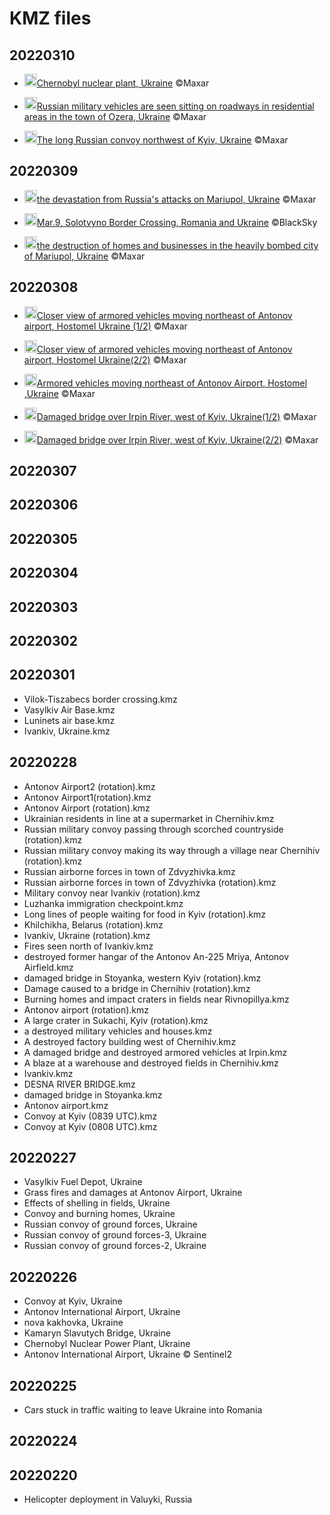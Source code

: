 # KMZ files

## 20220310
* [<img src="https://github.com/mapconcierge/Ukraine2022data/blob/main/assets/kml_icon_white.png?raw=true" width="20" />Chernobyl nuclear plant, Ukraine](https://github.com/mapconcierge/Ukraine2022data/raw/main/satelliteimageries/temp/Mar.10%2C%20Chernobyl%2C%20Ukraine.kmz) ©Maxar

* [<img src="https://github.com/mapconcierge/Ukraine2022data/blob/main/assets/kml_icon_white.png?raw=true" width="20" />Russian military vehicles are seen sitting on roadways in residential areas in the town of Ozera, Ukraine](https://github.com/mapconcierge/Ukraine2022data/raw/main/satelliteimageries/temp/Mar.10%2C%20Russian%20military%20vehicles%20are%20seen%20sitting%20on%20roadways%20in%20residential%20areas%20in%20the%20town%20of%20Ozera.kmz) ©Maxar

* [<img src="https://github.com/mapconcierge/Ukraine2022data/blob/main/assets/kml_icon_white.png?raw=true" width="20" />The long Russian convoy northwest of Kyiv, Ukraine](https://github.com/mapconcierge/Ukraine2022data/raw/main/satelliteimageries/temp/Mar.9%2C%20The%20long%20Russian%20convoy%20northwest%20of%20Kyiv.kmz) ©Maxar


## 20220309
* [<img src="https://github.com/mapconcierge/Ukraine2022data/blob/main/assets/kml_icon_white.png?raw=true" width="20" />the devastation from Russia's attacks on Mariupol, Ukraine](https://github.com/mapconcierge/Ukraine2022data/raw/main/satelliteimageries/temp/Mar.9%2C%20Before%20and%20after%20satellite%20imagery%20highlights%20the%20devastation%20from%20Russia's%20attacks%20on%20Mariupol.kmz) ©Maxar

* [<img src="https://github.com/mapconcierge/Ukraine2022data/blob/main/assets/kml_icon_white.png?raw=true" width="20" />Mar.9, Solotvyno Border Crossing, Romania and Ukraine](https://github.com/mapconcierge/Ukraine2022data/blob/main/satelliteimageries/temp/Mar.9%2C%20Solotvyno%20Border%20Crossing%2C%20Romania%20and%20Ukraine.kmz) ©BlackSky

* [<img src="https://github.com/mapconcierge/Ukraine2022data/blob/main/assets/kml_icon_white.png?raw=true" width="20" />the destruction of homes and businesses in the heavily bombed city of Mariupol, Ukraine](https://github.com/mapconcierge/Ukraine2022data/blob/main/satelliteimageries/temp/Mar.9%2C%20the%20destruction%20of%20homes%20and%20businesses%20in%20the%20heavily%20bombed%20city%20of%20Mariupol.kmz) ©Maxar

## 20220308
* [<img src="https://github.com/mapconcierge/Ukraine2022data/blob/main/assets/kml_icon_white.png?raw=true" width="20" />Closer view of armored vehicles moving northeast of Antonov airport, Hostomel Ukraine (1/2)](https://github.com/mapconcierge/Ukraine2022data/raw/main/satelliteimageries/temp/Mar.8%2C%20Closer%20view%20of%20armored%20vehicles%20moving%20northeast%20of%20Antonov%20airport.kmz) ©Maxar

* [<img src="https://github.com/mapconcierge/Ukraine2022data/blob/main/assets/kml_icon_white.png?raw=true" width="20" />Closer view of armored vehicles moving northeast of Antonov airport, Hostomel Ukraine(2/2)](https://github.com/mapconcierge/Ukraine2022data/raw/main/satelliteimageries/temp/Mar.8%2C%20Closer%20view%20of%20armored%20vehicles%20moving%20northeast%20of%20Antonov%20airport.kmz) ©Maxar

* [<img src="https://github.com/mapconcierge/Ukraine2022data/blob/main/assets/kml_icon_white.png?raw=true" width="20" />Armored vehicles moving northeast of Antonov Airport, Hostomel ,Ukraine]( https://github.com/mapconcierge/Ukraine2022data/raw/main/satelliteimageries/temp/Mar.8%2C%20Armored%20vehicles%20moving%20northeast%20of%20Antonov%20Airport%2C%20Hostomel.kmz) ©Maxar

* [<img src="https://github.com/mapconcierge/Ukraine2022data/blob/main/assets/kml_icon_white.png?raw=true" width="20" />Damaged bridge over Irpin River, west of Kyiv, Ukraine(1/2)](https://github.com/mapconcierge/Ukraine2022data/raw/main/satelliteimageries/temp/Mar.8%2C%20Damaged%20bridge%20over%20Irpin%20River%2C%20west%20of%20Kyiv.kmz) ©Maxar

* [<img src="https://github.com/mapconcierge/Ukraine2022data/blob/main/assets/kml_icon_white.png?raw=true" width="20" />Damaged bridge over Irpin River, west of Kyiv, Ukraine(2/2)](https://github.com/mapconcierge/Ukraine2022data/raw/main/satelliteimageries/temp/Mar.8%2C%20Damaged%20bridge2%20over%20Irpin%20River%2C%20west%20of%20Kyiv.kmz) ©Maxar


## 20220307

## 20220306

## 20220305

## 20220304

## 20220303

## 20220302

## 20220301
* Vilok-Tiszabecs border crossing.kmz
* Vasylkiv Air Base.kmz
* Luninets air base.kmz
* Ivankiv, Ukraine.kmz

## 20220228
* Antonov Airport2 (rotation).kmz
* Antonov Airport1(rotation).kmz
* Antonov Airport (rotation).kmz
* Ukrainian residents in line at a supermarket in Chernihiv.kmz
* Russian military convoy passing through scorched countryside (rotation).kmz
* Russian military convoy making its way through a village near Chernihiv (rotation).kmz
* Russian airborne forces in town of Zdvyzhivka.kmz
* Russian airborne forces in town of Zdvyzhivka (rotation).kmz
* Military convoy near Ivankiv (rotation).kmz
* Luzhanka immigration checkpoint.kmz
* Long lines of people waiting for food in Kyiv (rotation).kmz
* Khilchikha, Belarus (rotation).kmz
* Ivankiv, Ukraine (rotation).kmz
* Fires seen north of Ivankiv.kmz
* destroyed former hangar of the Antonov An-225 Mriya, Antonov Airfield.kmz
* damaged bridge in Stoyanka, western Kyiv (rotation).kmz
* Damage caused to a bridge in Chernihiv (rotation).kmz
* Burning homes and impact craters in fields near Rivnopillya.kmz
* Antonov airport (rotation).kmz
* A large crater in Sukachi, Kyiv (rotation).kmz
* a destroyed military vehicles and houses.kmz
* A destroyed factory building west of Chernihiv.kmz
* A damaged bridge and destroyed armored vehicles at Irpin.kmz
* A blaze at a warehouse and destroyed fields in Chernihiv.kmz
* Ivankiv.kmz
* DESNA RIVER BRIDGE.kmz
* damaged bridge in Stoyanka.kmz
* Antonov airport.kmz
* Convoy at Kyiv (0839 UTC).kmz
* Convoy at Kyiv (0808 UTC).kmz


## 20220227
* Vasylkiv Fuel Depot, Ukraine
* Grass fires and damages at Antonov Airport, Ukraine
* Effects of shelling in fields, Ukraine
* Convoy and burning homes, Ukraine
* Russian convoy of ground forces, Ukraine
* Russian convoy of ground forces-3, Ukraine
* Russian convoy of ground forces-2, Ukraine

## 20220226
* Convoy at Kyiv, Ukraine
* Antonov International Airport, Ukraine
* nova kakhovka, Ukraine
* Kamaryn Slavutych Bridge, Ukraine
* Chernobyl Nuclear Power Plant, Ukraine
* Antonov International Airport, Ukraine © Sentinel2


## 20220225
* Cars stuck in traffic waiting to leave Ukraine into Romania

## 20220224

## 20220220
* Helicopter deployment in Valuyki, Russia
